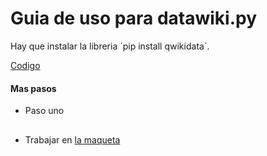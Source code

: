 # Guia de uso para datawiki.py

Hay que instalar la libreria ´pip install qwikidata´.

[Codigo](datawiki.py)

#### Mas pasos
- Paso uno


## 

- Trabajar en [la maqueta](https://www.figma.com/file/jW9W6A0jFvSHtUqatV9Le2/Wireframing-in-Figma?node-id=0%3A1)  
